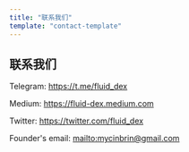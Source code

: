 ```yaml
---
title: "联系我们"
template: "contact-template"
---
```


## 联系我们

Telegram: <https://t.me/fluid_dex>

Medium: <https://fluid-dex.medium.com>

Twitter: <https://twitter.com/fluid_dex>

Founder's email: <mailto:mycinbrin@gmail.com>
